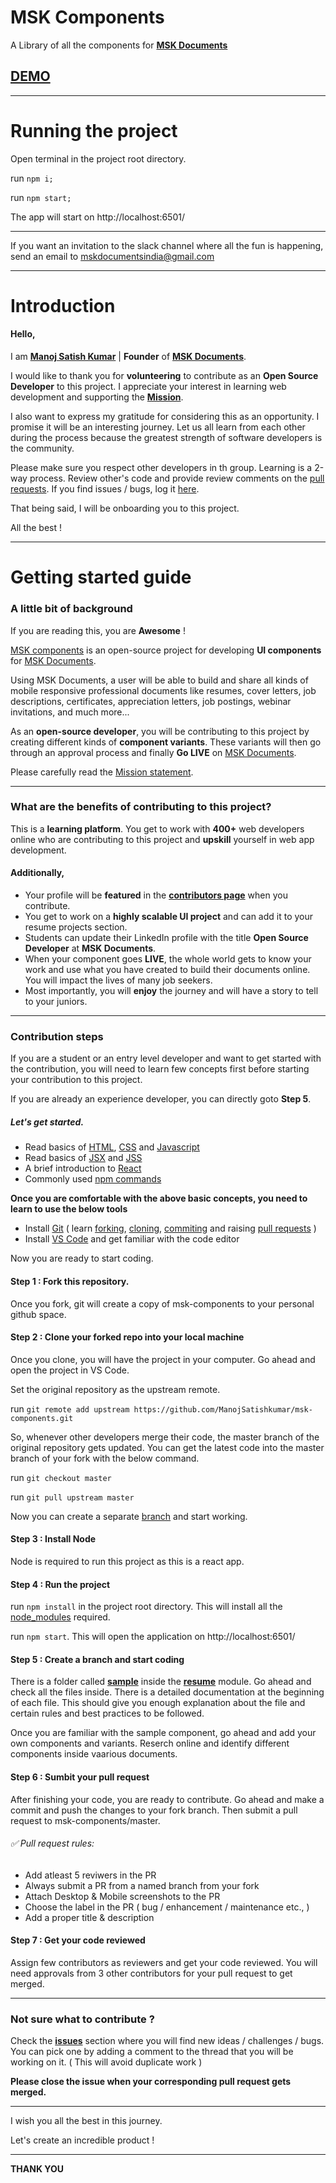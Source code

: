 # MSK Components
A Library of all the components for **[MSK Documents](https://mskdocuments.com)**

## [DEMO](http://manojsatishkumar.com/msk-components/)

---
# Running the project
Open terminal in the project root directory.

run `npm i;`

run `npm start;`

The app will start on http://localhost:6501/

---

If you want an invitation to the slack channel where all the fun is happening, send an email to mskdocumentsindia@gmail.com

---

# Introduction 

#### Hello, 

I am **[Manoj Satish Kumar](http://manojsatishkumar.com/)** | **Founder** of **[MSK Documents](https://mskdocuments.com/about)**. 

I would like to thank you for **volunteering** to contribute as an **Open Source Developer** to this project. I appreciate your interest in learning web development and supporting the **[Mission](https://mskdocuments.com/about)**. 

I also want to express my gratitude for considering this as an opportunity. I promise it will be an interesting journey. Let us all learn from each other during the process because the greatest strength of software developers is the community.

Please make sure you respect other developers in th group. Learning is a 2-way process. Review other's code and provide review comments on the [pull requests](https://github.com/ManojSatishkumar/msk-components/pulls). If you find issues / bugs, log it [here](https://github.com/ManojSatishkumar/msk-components/issues).

That being said, I will be onboarding you to this project.

All the best !




---
# Getting started guide

### A little bit of background
If you are reading this, you are **Awesome** !


[MSK components](https://github.com/ManojSatishkumar/msk-components) is an open-source project for developing **UI components** for [MSK Documents](https://mskdocuments.com). 

Using MSK Documents, a user will be able to build and share all kinds of mobile responsive professional documents like resumes, cover letters, job descriptions, certificates, appreciation letters, job postings, webinar invitations, and much more...

As an **open-source developer**, you will be contributing to this project by creating different kinds of **component variants**. These variants will then go through an approval process and finally **Go LIVE** on [MSK Documents](https://mskdocuments.com). 

Please carefully read the [Mission statement](https://mskdocuments.com/about).

---
### What are the benefits of contributing to this project?

This is a **learning platform**. You get to work with **400+** web developers online who are contributing to this project and **upskill** yourself in web app development.

#### Additionally,

- Your profile will be **featured** in the **[contributors page](http://manojsatishkumar.com/msk-components/)** when you contribute.
- You get to work on a **highly scalable UI project** and can add it to your resume projects section.
- Students can update their LinkedIn profile with the title **Open Source Developer** at **MSK Documents**.
- When your component goes **LIVE**, the whole world gets to know your work and use what you have created to build their documents online. You will impact the lives of many job seekers.
- Most importantly, you will **enjoy** the journey and will have a story to tell to your juniors.

---

### Contribution steps

If you are a student or an entry level developer and want to get started with the contribution, you will need to learn few concepts first before starting your contribution to this project.

If you are already an experience developer, you can directly goto **Step 5**.

##### Let's get started.

- Read basics of [HTML](https://developer.mozilla.org/en-US/docs/Web/HTML), [CSS](https://developer.mozilla.org/en-US/docs/Web/CSS) and [Javascript](https://developer.mozilla.org/en-US/docs/Web/JavaScript)
- Read basics of [JSX](https://reactjs.org/docs/introducing-jsx.html) and [JSS](https://cssinjs.org/?v=v10.3.0)
- A brief introduction to [React](https://reactjs.org/docs/getting-started.html)
- Commonly used [npm commands](https://docs.npmjs.com/cli/npm)

**Once you are comfortable with the above basic concepts, you need to learn to use the below tools**

- Install [Git](https://git-scm.com/) ( learn [forking](https://docs.github.com/en/github/getting-started-with-github/fork-a-repo), [cloning](https://docs.github.com/en/github/creating-cloning-and-archiving-repositories/cloning-a-repository), [commiting](https://git-scm.com/book/en/v2/Git-Branching-Basic-Branching-and-Merging) and raising [pull requests](https://docs.github.com/en/github/collaborating-with-issues-and-pull-requests/about-pull-requests) )
- Install [VS Code](https://code.visualstudio.com/) and get familiar with the code editor

Now you are ready to start coding.

#### Step 1 : Fork this repository.

Once you fork, git will create a copy of msk-components to your personal github space.

#### Step 2 : Clone your forked repo into your local machine

Once you clone, you will have the project in your computer. Go ahead and open the project in VS Code.

Set the original repository as the upstream remote.

run `git remote add upstream https://github.com/ManojSatishkumar/msk-components.git`

So, whenever other developers merge their code, the master branch of the original repository gets updated. You can get the latest code into the master branch of your fork with the below command.

run `git checkout master`

run `git pull upstream master` 

Now you can create a separate [branch](https://docs.github.com/en/github/collaborating-with-issues-and-pull-requests/about-branches) and start working.

#### Step 3 : Install Node

Node is required to run this project as this is a react app.

#### Step 4 : Run the project

run `npm install` in the project root directory. This will install all the [node_modules](https://docs.npmjs.com/about-packages-and-modules#about-modules) required. 

run `npm start`. This will open the application on http://localhost:6501/


#### Step 5 : Create a branch and start coding

There is a folder called **[sample](https://github.com/ManojSatishkumar/msk-components/tree/master/src/modules/resume/sample)** inside the **[resume](https://github.com/ManojSatishkumar/msk-components/tree/master/src/modules/resume)** module. Go ahead and check all the files inside. There is a detailed documentation at the beginning of each file. This should give you enough explanation about the file and certain rules and best practices to be followed.

Once you are familiar with the sample component, go ahead and add your own components and variants. Reserch online and identify different components inside vaarious documents.

#### Step 6 : Sumbit your pull request

After finishing your code, you are ready to contribute. Go ahead and make a commit and push the changes to your fork branch. Then submit a pull request to msk-components/master.

###### ✅ Pull request rules:
- Add atleast 5 reviwers in the PR
- Always submit a PR from a named branch from your fork
- Attach Desktop & Mobile screenshots to the PR
- Choose the label in the PR ( bug / enhancement / maintenance etc., ) 
- Add a proper title & description


#### Step 7 : Get your code reviewed

Assign few contributors as reviewers and get your code reviewed. You will need approvals from 3 other contributors for your pull request to get merged.

---

### Not sure what to contribute ?

Check the **[issues](https://github.com/ManojSatishkumar/msk-components/issues)** section where you will find new ideas / challenges / bugs. You can pick one by adding a comment to the thread that you will be working on it. ( This will avoid duplicate work )

**Please close the issue when your corresponding pull request gets merged.**

---

I wish you all the best in this journey.

Let's create an incredible product !

---
**THANK YOU**



